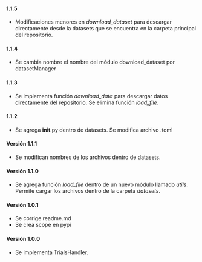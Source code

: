 #### 1.1.5

- Modificaciones menores en *download_dataset* para descargar directamente desde la datasets que se encuentra en la carpeta principal del repositorio.

#### 1.1.4

- Se cambia nombre el nombre del módulo download_dataset por datasetManager

#### 1.1.3

- Se implementa función *download_data* para descargar datos directamente del repositorio. Se elimina función *load_file*.

#### 1.1.2

- Se agrega __init__.py dentro de datasets. Se modifica archivo .toml

#### Versión 1.1.1

- Se modifican nombres de los archivos dentro de datasets.

#### Versión 1.1.0

- Se agrega función *load_file* dentro de un nuevo módulo llamado *utils*. Permite cargar los archivos dentro de la carpeta *datasets*.

#### Versión 1.0.1

- Se corrige readme.md
- Se crea scope en pypi

#### Versión 1.0.0

- Se implementa TrialsHandler.
